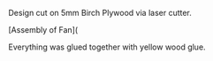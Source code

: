 Design cut on 5mm Birch Plywood via laser cutter.

[Assembly of Fan](

Everything was glued together with yellow wood glue. 
